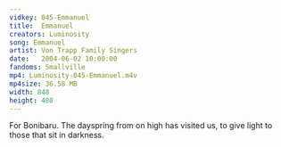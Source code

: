```yaml
---
vidkey: 045-Emmanuel
title:  Emmanuel
creators: Luminosity
song: Emmanuel
artist: Von Trapp Family Singers
date:   2004-06-02 10:00:00
fandoms: Smallville
mp4: Luminosity-045-Emmanuel.m4v
mp4size: 36.58 MB
width: 848
height: 480
---
```


For Bonibaru. The dayspring from on high has visited us, to give light to those that sit in darkness.
  